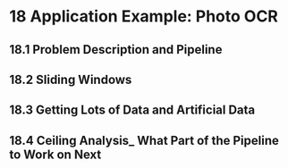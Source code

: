 # 18 Application Example: Photo OCR

## 18.1 Problem Description and Pipeline

## 18.2 Sliding Windows

## 18.3 Getting Lots of Data and Artificial Data

## 18.4 Ceiling Analysis_ What Part of the Pipeline to Work on Next

## 